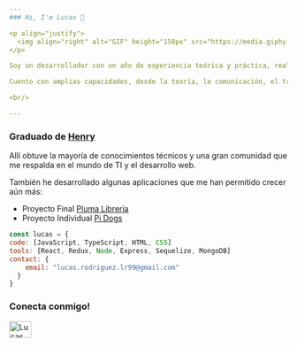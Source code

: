 ```yaml
---
### Hi, I'm Lucas 👋

<p align="justify">
  <img align="right" alt="GIF" height="150px" src="https://media.giphy.com/media/v1.Y2lkPTc5MGI3NjExNjh1amxvd3VwdWRrN3dzazhtdm53bzY4cHN0enpocGVxOGR1d21sZCZlcD12MV9pbnRlcm5hbF9naWZfYnlfaWQmY3Q9Zw/xUA7bdpLxQhsSQdyog/giphy.gif" />
</p>

Soy un desarrollador con un año de experiencia teórica y práctica, realizando proyectos y formándome profesionalmente de manera constante y aplicada, con gran interés en el diseño y el desarrollo tecnológico.

Cuento con amplias capacidades, desde la teoría, la comunicación, el trabajo en equipo, la proactividad, organización y determinación en los proyectos donde estoy involucrado.

<br/>

---
```

### Graduado de [Henry](https://www.soyhenry.com/)

Allí obtuve la mayoría de conocimientos técnicos y una gran comunidad que me respalda en el mundo de TI y el desarrollo web.

También he desarrollado algunas aplicaciones que me han permitido crecer aún más:

- Proyecto Final [Pluma Librería](https://plumalibreria.vercel.app/)
- Proyecto Individual [Pi Dogs](https://github.com/Luckem67/PI-Dogs-main)




```js
const lucas = {
code: [JavaScript, TypeScript, HTML, CSS]
tools: [React, Redux, Node, Express, Sequelize, MongoDB]
contact: {
    email: "lucas.rodriguez.lr99@gmail.com"
  }
}
```

<h3 align="left">Conecta conmigo!</h3>
<p align="left">
<a href="https://www.linkedin.com/in/lucasrodriguez67/" target="blank"><img align="center" src="https://raw.githubusercontent.com/rahuldkjain/github-profile-readme-generator/master/src/images/icons/Social/linked-in-alt.svg" alt="Lucas Rodriguez" height="30" width="40" /></a>
</p>
